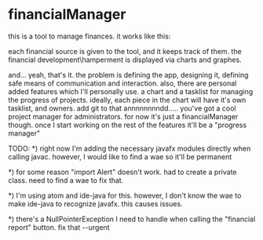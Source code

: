 # financialManager
this is a tool to manage finances. it works like this:

each financial source is given to the tool, and it keeps track of them.
the financial development\hamperment is displayed via charts and graphes.

and... yeah, that's it.
the problem is defining the app, designing it, defining safe means of communication and interaction.
also, there are personal added features which I'll personally use. 
a chart and a tasklist for managing the progress of projects. ideally, 
each piece in the chart will have it's own tasklist, and owners. 
add git to that annnnnnnndd..... you've got a cool project manager for administrators. 
for now it's just a financialManager though. once I start working on the rest of the features it'll be a "progress manager"

TODO:
*) right now I'm adding the necessary javafx modules directly when calling javac. however, I would like to find a wae so it'll be permanent

*) for some reason "import Alert" doesn't work. had to create a private class. need to find a wae to fix that.

*) I'm using atom and ide-java for this. however, I don't know the wae to make ide-java to recognize javafx. this causes issues.

*) there's a NullPointerException I need to handle when calling the "financial report" button. fix that --urgent
